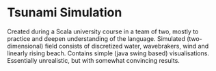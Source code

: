 # Tsunami Simulation
Created during a Scala university course in a team of two, mostly to practice and deepen understanding of the language. 
Simulated (two-dimensional) field consists of discretized water, wavebrakers, wind and linearly rising beach. Contains simple (java swing based) visualisations.
Essentially unrealistic, but with somewhat convincing results.

